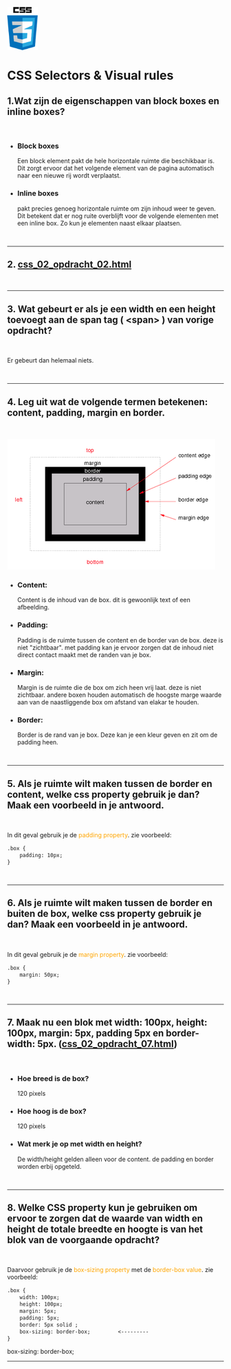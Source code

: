 <img src="../images/css_logo.png" alt="CSS logo" height="100" >

<br>

# CSS Selectors & Visual rules

## 1.Wat zijn de eigenschappen van block boxes en inline boxes?
<br>

- ### Block boxes
    Een block element pakt de hele horizontale ruimte die beschikbaar is. Dit zorgt ervoor dat het volgende element van de pagina automatisch naar een nieuwe rij wordt verplaatst.

- ### Inline boxes
    pakt precies genoeg horizontale ruimte om zijn inhoud weer te geven.
    Dit betekent dat er nog ruite overblijft voor de volgende elementen met een inline box. Zo kun je elementen naast elkaar plaatsen.

<br><hr>

## 2.  [css_02_opdracht_02.html](css_02_opdracht_02.html)

<br><hr>

## 3. Wat gebeurt er als je een width en een height toevoegt aan de span tag ( &lt;span> ) van vorige opdracht?
<br>

Er gebeurt dan helemaal niets.

<br><hr>

## 4. Leg uit wat de volgende termen betekenen: content, padding, margin en border.
<br>

![box_model](/01_Fundamentals/04_css/images/image11.png)

- ### Content:
    Content is de inhoud van de box. dit is gewoonlijk text of een afbeelding.

- ### Padding:
    Padding is de ruimte tussen de content en de border van de box. deze is niet "zichtbaar". met padding kan je ervoor zorgen dat de inhoud niet direct contact maakt met de randen van je box.

- ### Margin:
    Margin is de ruimte die de box om zich heen vrij laat. deze is niet zichtbaar.
    andere boxen houden automatisch de hoogste marge waarde aan van de naastliggende box om afstand van elakar te houden.

- ### Border:
    Border is de rand van je box. Deze kan je een kleur geven en zit om de padding heen.

<br><hr>

## 5. Als je ruimte wilt maken tussen de border en content, welke css property gebruik je dan? Maak een voorbeeld in je antwoord.
<br>

In dit geval gebruik je de <span style="color:orange">padding property</span>. zie voorbeeld:

    .box {
        padding: 10px;
    }

<br><hr>

## 6. Als je ruimte wilt maken tussen de border en buiten de box, welke css property gebruik je dan? Maak een voorbeeld in je antwoord.
<br>

In dit geval gebruik je de <span style="color:orange">margin property</span>. zie voorbeeld:

    .box {
        margin: 50px;
    }

<br><hr>

## 7. Maak nu een blok met width: 100px, height: 100px, margin: 5px, padding 5px en border-width: 5px. ([css_02_opdracht_07.html](css_02_opdracht_07.html))
<br>

- ### Hoe breed is de box?
    120 pixels

- ### Hoe hoog is de box?
    120 pixels

- ### Wat merk je op met width en height?
    De width/height gelden alleen voor de content. de padding en border worden erbij opgeteld.

<br><hr>

## 8. Welke CSS property kun je gebruiken om ervoor te zorgen dat de waarde van width en height de totale breedte en hoogte is van het blok van de voorgaande opdracht?
<br>

Daarvoor gebruik je de <span style="color:orange">box-sizing property</span>  met de <span style="color:orange">border-box value</span>. zie voorbeeld:

    .box {
        width: 100px;
        height: 100px;
        margin: 5px;
        padding: 5px;
        border: 5px solid ;
        box-sizing: border-box;         <---------
    }
box-sizing: border-box;
<br><hr>